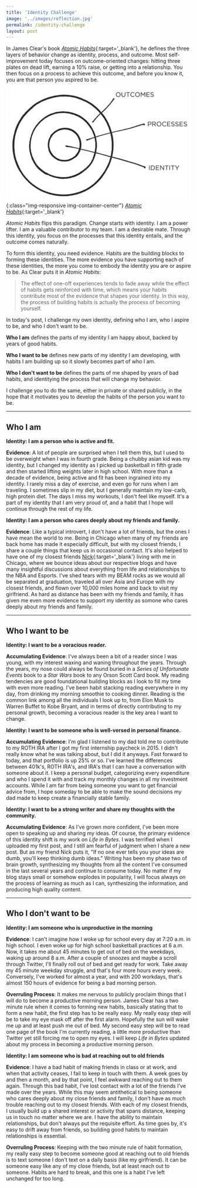 ```yaml
---
title: 'Identity Challenge'
image: '../images/reflection.jpg'
permalink: /identity-challenge
layout: post
---
```

In James Clear's book [*Atomic Habits*](https://jamesclear.com/atomic-habits){:target='_blank'}, he defines the three layers of behavior change as identity, process, and outcome. Most self-improvement today focuses on outcome-oriented changes: hitting three plates on dead lift, earning a 10% raise, or getting into a relationship. You then focus on a process to achieve this outcome, and before you know it, you are that person you aspired to be.

![](images/behavior-circle.jpg){:class="img-responsive img-container-center"}
[*Atomic Habits*](https://jamesclear.com/atomic-habits){:target='_blank'}

*Atomic Habits* flips this paradigm. Change starts with identity. I am a power lifter. I am a valuable contributor to my team. I am a desirable mate. Through this identity, you focus on the processes that this identity entails, and the outcome comes naturally.

To form this identity, you need evidence. Habits are the building blocks to forming these identities. The more evidence you have supporting each of these identities, the more you come to embody the identity you are or aspire to be. As Clear puts it in *Atomic Habits*:

> The effect of one-off experiences tends to fade away while the effect of habits gets reinforced with time, which means your habits contribute most of the evidence that shapes your identity. In this way, the process of building habits is actually the process of becoming yourself.

In today's post, I challenge my own identity, defining who I am, who I aspire to be, and who I don't want to be.

**Who I am** defines the parts of my identity I am happy about, backed by years of good habits.

**Who I want to be** defines new parts of my identity I am developing, with habits I am building up so it slowly becomes part of who I am.

**Who I don't want to be** defines the parts of me shaped by years of bad habits, and identitying the process that will change my behavior.

I challenge you to do the same, either in private or shared publicly, in the hope that it motivates you to develop the habits of the person you want to be.


<hr class='post-hr'/>

## Who I am

**Identity: I am a person who is active and fit.**

**Evidence**: A lot of people are surprised when I tell them this, but I used to be overweight when I was in fourth grade. Being a chubby asian kid was my identity, but I changed my identity as I picked up basketball in fifth grade and then started lifting weights later in high school. With more than a decade of evidence, being active and fit has been ingrained into my identity. I rarely miss a day of exercise, and even go for runs when I am traveling. I sometimes slip in my diet, but I generally maintain my low-carb, high protein diet. The days I miss my workouts, I don't feel like myself. It's a part of my identity that I am very proud of, and a habit that I hope will continue through the rest of my life.

**Identity: I am a person who cares deeply about my friends and family.**

**Evidence**: Like a typical introvert, I don't have a lot of friends, but the ones I have mean the world to me. Being in Chicago when many of my friends are back home has made it especially difficult, but with my closest friends, I share a couple things that keep us in occasional contact. It's also helped to have one of my closest friends [Nick](https://nickchua.me){:target='_blank'} living with me in Chicago, where we bounce ideas about our respective blogs and have many insightful discussions about everything from life and relationships to the NBA and Esports. I've shed tears with my BEAM rocks as we would all be separated at graduation, traveled all over Asia and Europe with my closest friends, and flown over 10,000 miles home and back to visit my girlfriend. As hard as distance has been with my friends and family, it has given me even more evidence to support my identity as somone who cares deeply about my friends and family.

<hr class='post-hr'/>

## Who I want to be

**Identity: I want to be a voracious reader.**

**Accumulating Evidence**: I've always been a bit of a reader since I was young, with my interest waxing and waning throughout the years. Through the years, my nose could always be found buried in a *Series of Unfortunate Events* book to a *Star Wars* book to any Orson Scott Card book. My reading tendencies are good foundational building blocks as I look to fill my time with even more reading. I've been habit stacking reading everywhere in my day, from drinking my morning smoothie to cooking dinner. Reading is the common link among all the individuals I look up to, from Elon Musk to Warren Buffet to Kobe Bryant, and in terms of directly contributing to my personal growth, becoming a voracious reader is the key area I want to change.

**Identity: I want to be someone who is well-versed in personal finance.**

**Accumulating Evidence**:
I'm glad I listened to my dad told me to contribute to my ROTH IRA after I got my first internship paycheck in 2015. I didn't really know what he was talking about, but I did it anyways. Fast forward to today, and that portfolio is up 25% or so. I've learned the differences between 401k's, ROTH IRA's, and IRA's that I can have a conversation with someone about it. I keep a personal budget, categorizing every expenditure and who I spend it with and track my monthly changes in all my investment accounts. While I am far from being someone you want to get financial advice from, I hope someday to be able to make the sound decisions my dad made to keep create a financially stable family.

**Identity: I want to be a strong writer and share my thoughts with the community.**

**Accumulating Evidence**:
As I've grown more confident, I've been more open to speaking up and sharing my ideas. Of course, the primary evidence of this identity shift is my work on *Life in Bytes*. I was terrified when I uploaded my first post, and I still am fearful of judgment when I share a new post. But as my friend Nick puts it, "If no one ever tells you your ideas are dumb, you'll keep thinking dumb ideas." Writing has been my phase two of brain growth, synthesizing my thoughts from all the content I've consumed in the last several years and continue to consume today. No matter if my blog stays small or somehow explodes in popularity, I will focus always on the process of learning as much as I can, synthesizing the information, and producing high quality content.

<hr class='post-hr'/>

## Who I don't want to be

**Identity: I am someone who is unproductive in the morning**

**Evidence**:
I can't imagine how I woke up for school every day at 7:20 a.m. in high school. I even woke up for high school basketball practices at 6 a.m. Now, it takes me about 45 minutes to get out of bed on the weekdays, waking up around 8 a.m. After a couple of snoozes and maybe a scroll through Twitter, I'll finally roll out of bed and get ready for work. Take away my 45 minute weekday struggle, and that's four more hours every week. Conversely, I've worked for almost a year, and with 200 workdays, that's almost 150 hours of evidence for being a bad morning person.

**Overruling Process**:
It makes me nervous to publicly proclaim things that I will do to become a productive morning person. James Clear has a two minute rule when it comes to forming new habits, basically stating that to form a new habit, the first step has to be really easy. My really easy step will be to take my eye mask off after the first alarm. Hopefully the sun will wake me up and at least push me out of bed. My second easy step will be to read one page of the book I'm currently reading, a little more productive than Twitter yet still forcing me to open my eyes. I will keep *Life in Bytes* updated about my process in becoming a productive morning person.

**Identity: I am someone who is bad at reaching out to old friends**

**Evidence**:
I have a bad habit of making friends in class or at work, and when that activity ceases, I fail to keep in touch with them. A week goes by and then a month, and by that point, I feel awkward reaching out to them again. Through this bad habit, I've lost contact with a lot of the friends I've made over the years. While this may seem antithetical to being someone who cares deeply about my close friends and family, I don't have as much trouble reaching out to my closest friends. With each of my closest friends, I usually build up a shared interest or activity that spans distance, keeping us in touch no matter where we are. I have the ability to maintain relationships, but don't always put the requisite effort. As time goes by, it's easy to drift away from friends, so building good habits to maintain relationships is essential.

**Overruling Process**:
Keeping with the two minute rule of habit formation, my really easy step to become someone good at reaching out to old friends is to text someone I don't text on a daily basis (like my girlfriend). It can be someone easy like any of my close friends, but at least reach out to someone. Habits are hard to break, and this one is a habit I've left unchanged for too long.
